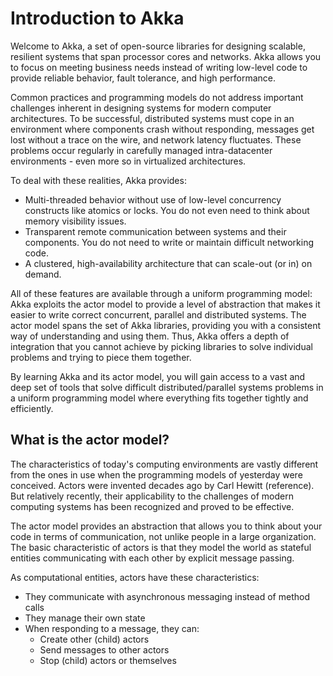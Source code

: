 # Introduction to Akka

Welcome to Akka, a set of open-source libraries for designing scalable, resilient systems that 
span processor cores and networks. Akka allows you to focus on meeting business needs instead 
of writing low-level code to provide reliable behavior, fault tolerance, and high performance.

Common practices and programming models do not address important challenges inherent in designing systems 
for modern computer architectures. To be successful, distributed systems must cope in an environment where components 
crash without responding, messages get lost without a trace on the wire, and network latency fluctuates. 
These problems occur regularly in carefully managed intra-datacenter environments - even more so in virtualized 
architectures.

To deal with these realities, Akka provides:

 * Multi-threaded behavior without use of low-level concurrency constructs like 
   atomics or locks. You do not even need to think about memory visibility issues.
 * Transparent remote communication between systems and their components. You do 
   not need to write or maintain difficult networking code.
 * A clustered, high-availability architecture that can scale-out (or in) on demand. 
 
All of these features are available through a uniform programming model: Akka exploits the actor model 
to provide a level of abstraction that makes it easier to write correct concurrent, parallel and distributed systems. 
The actor model spans the set of Akka libraries, providing you with a consistent way of understanding and using them. 
Thus, Akka offers a depth of integration that you cannot achieve by picking libraries to solve individual problems and
trying to piece them together.

By learning Akka and its actor model, you will gain access to a vast and deep set of tools that solve difficult 
distributed/parallel systems problems in a uniform programming model where everything fits together tightly and 
efficiently.

## What is the actor model?

The characteristics of today's computing environments are vastly different from the ones in use when the programming 
models of yesterday were conceived. Actors were invented decades ago by Carl Hewitt (reference).
But relatively recently, their applicability to the challenges of modern computing systems has been recognized and 
proved to be effective.

The actor model provides an abstraction that allows you to think about your code in terms of communication, not unlike
people in a large organization. The basic characteristic of actors is that they model the world as stateful entities
communicating with each other by explicit message passing.

As computational entities, actors have these characteristics:

 * They communicate with asynchronous messaging instead of method calls
 * They manage their own state
 * When responding to a message, they can:
   * Create other (child) actors
   * Send messages to other actors
   * Stop (child) actors or themselves
